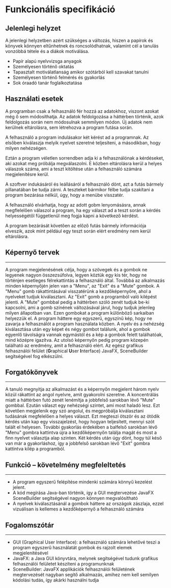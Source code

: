 Funkcionális specifikáció
=========================
## Jelenlegi helyzet

A jelenlegi helyzetben azért szükséges a változás, hiszen a papírok és könyvek könnyen eltűnhetnek és roncsolódhatnak, valamint cél a tanulás vonzóbbá tétele és a diákok motiválása.

+ Papír alapú nyelvvizsga anyagok
+ Személyesen történő oktatás
+ Tapasztalt motiválatlanság amikor szótárból kell szavakat tanulni
+ Személyesen történő felmérés és gyakorlás
+ Sok óraadó tanár foglalkoztatása


## Használati esetek

A programban csak a felhasználó fér hozzá az adatokhoz, viszont azokat még ő sem módosíthatja. Az adatok feldolgozása a háttérben történik, azok feldolgozás során nem módosulnak semmilyen módon. Új adatok nem kerülnek eltárolásra, sem létrehozva a program futása során.

A felhasználó a program indulásakor két kérést ad a programnak. Az elsőben kiválaszja melyik nyelvet szeretné teljesíteni, a másodikban, hogy milyen nehézségen.

Eztán a program véletlen sorrendben adja ki a felhasználónak a kérdéseket, aki azokat meg próbálja megválaszolni. E közben eltárolásra kerül a helyes válaszok száma, ami a teszt kitöltése után a felhasználó számára megjelenítésre kerül.

A szoftver indukásáról és leállásáról a felhasználó dönt, azt a futás bármely pillanatában be tudja zárni. A teszteket bármikor félbe tudja szakítani a program bezárása nélkül, úgy, hogy a menübe visszatér.

A felhasználó elvárhatja, hogy az adott gobm lenyomásásra, annak megflelelően válaszol a program, ha egy választ ad a teszt során a kérdés helyességétől függetlenül meg fogja kapni a következő kérdést.

A program bezárását követően az előző futás bármely információja elveszik, azok mint például egy teszt során elért eredmény nem kerül eltárolásra.

## Képernyő tervek
------------------------------
A program megjelenésének célja, hogy a szövegek és a gombok ne legyenek nagyon összezsúfolva, legyen köztük egy kis tér, hogy ne történjen esetleges félrekattintás a felhasználó által. Továbbá az alkalmazás minden képernyőjén jelen van a "Menu", az "Exit" és a "Mute" gombok. A "Menu" gomb rákattintásával visszatérünk a kezdőképernyőre, ahol a nyelveket tudjuk kiválasztani. Az "Exit" gomb a programból való kilépést jelenti. A "Mute" gombbal pedig a háttérben szóló zenét tudjuk be-ki kapcsolni, ami a gomb színének változásával járul, hogy tudjuk jelenleg milyen állapotban van. Ezen gombokat a program különböző sarkaiban helyezzük el. A program háttere egy egyszerű, egyszínű kép, hogy ne zavarja a felhasználót a program használata közben. A nyelv és a nehézség kiválasztása után egy képet és négy gombot találunk, ahol a gombok egyenlő távolságra vannak egymástól és a kép a gombok felett találhatóak, mind középre igazítva. Az utolsó képernyőn pedig program közepén található az eredmény, amit a felhasználó elért. Az egész grafikus felhasználói felület (**G**raphical **U**ser **I**nterface) JavaFX, SceneBuilder segítségével fog elkészülni.

## Forgatókönyvek
------------------------------
A tanuló megnyitja az alkalmazást és a képernyőn megjelent három nyelv közül rákattint az angol nyelvre, amit gyakorolni szeretne. A koncentrálás miatt a háttérben futó zenét lenémítja a jobbfelső sarokban lévő "Mute" gombbal. Ezután választ egy nehézségi szintet, ami most haladó lesz. Ezt követően megjelenik egy szó angolul, és megpróbálja kiválasztani tudásának megfelelően a helyes választ. Ezt megteszi ötször és az ötödik kérdés után kap egy visszajelzést, hogy hogyan teljesített, mennyi szót talált el helyesen. További gyakorlás érdekében a balfelső sarokban lévő "Menu" gombra kattintva újra a kezdőképernyőn találja magát és most a finn nyelvet választja alap szinten. Két kérdés után úgy dönt, hogy túl késő van már a gyakorláshoz, így a jobbfelső sarokban lévő "Exit" gombra kattintva kilép a programból.

## Funkció – követelmény megfeleltetés
------------------------------
- A program egyszerű felépítése mindenki számára könnyű kezelést jelent.
- A kód megírása Java-ban történik, így a GUI megtervezése JavaFX SceneBuilder segítségével nagyon könnyen megvalósítható
- A nyelvek kiválasztásánál a gombok háttere az országok zászlaja, ezzel vizuálisan is kellemes a kezdőképernyő a felhasználó számára

## Fogalomszótár
------------------------------
* GUI (Graphical User Interface): a felhasználó számára lehetővé teszi a program egyszerű használatát gombok és rajzolt elemek megjelenítésével
* JavaFX: a Java GUI könyvtára, melynek segítségével tudunk grafikus felhasználói felületet készíteni a programunknak
* SceneBuilder: JavaFX applikációk felhasználói felületének megtervezését nagyban segítő alkalmazás, amihez nem kell semilyen kódolási tudás, így akárki használni tudja
